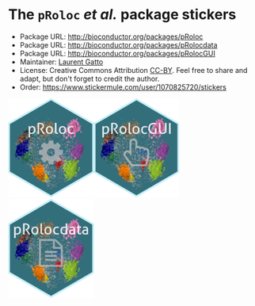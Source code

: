 # The `pRoloc` *et al.* package stickers

* Package URL: http://bioconductor.org/packages/pRoloc
* Package URL: http://bioconductor.org/packages/pRolocdata
* Package URL: http://bioconductor.org/packages/pRolocGUI
* Maintainer: [Laurent Gatto](https://github.com/lgatto/)
* License: Creative Commons Attribution
  [CC-BY](https://creativecommons.org/licenses/by/2.0/). Feel free to
  share and adapt, but don't forget to credit the author.
* Order: https://www.stickermule.com/user/1070825720/stickers

<img src="./pRoloc.png" height="200"><img src="./pRolocGUI.png" height="200"><img src="./pRolocdata.png" height="200">


